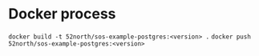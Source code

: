 # Docker process

`docker build -t 52north/sos-example-postgres:<version> .`
`docker push 52north/sos-example-postgres:<version>`
